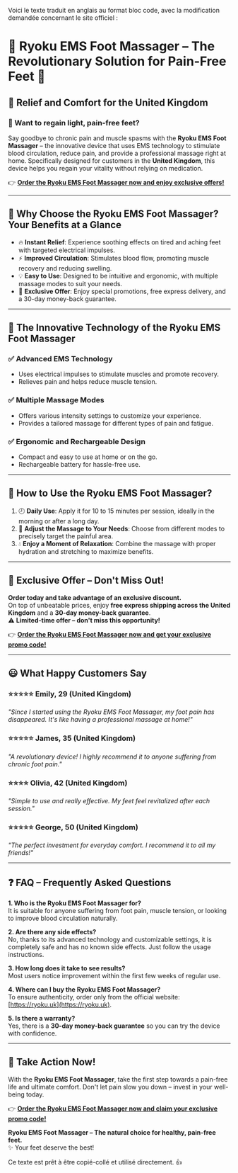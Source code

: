 Voici le texte traduit en anglais au format bloc code, avec la modification demandée concernant le site officiel :

# 🛒 **Ryoku EMS Foot Massager – The Revolutionary Solution for Pain-Free Feet** 🌟

## 🚀 Relief and Comfort for the United Kingdom

### 🤔 Want to regain light, pain-free feet?

Say goodbye to chronic pain and muscle spasms with the **Ryoku EMS Foot Massager** – the innovative device that uses EMS technology to stimulate blood circulation, reduce pain, and provide a professional massage right at home. Specifically designed for customers in the **United Kingdom**, this device helps you regain your vitality without relying on medication.

👉 [**Order the Ryoku EMS Foot Massager now and enjoy exclusive offers!**](https://ryoku.uk)

---

## 🌟 **Why Choose the Ryoku EMS Foot Massager? Your Benefits at a Glance**

- 🔥 **Instant Relief**: Experience soothing effects on tired and aching feet with targeted electrical impulses.
- ⚡ **Improved Circulation**: Stimulates blood flow, promoting muscle recovery and reducing swelling.
- 💡 **Easy to Use**: Designed to be intuitive and ergonomic, with multiple massage modes to suit your needs.
- 💸 **Exclusive Offer**: Enjoy special promotions, free express delivery, and a 30-day money-back guarantee.

---

## 🌿 **The Innovative Technology of the Ryoku EMS Foot Massager**

### ✅ **Advanced EMS Technology**  
- Uses electrical impulses to stimulate muscles and promote recovery.  
- Relieves pain and helps reduce muscle tension.

### ✅ **Multiple Massage Modes**  
- Offers various intensity settings to customize your experience.  
- Provides a tailored massage for different types of pain and fatigue.

### ✅ **Ergonomic and Rechargeable Design**  
- Compact and easy to use at home or on the go.  
- Rechargeable battery for hassle-free use.

---

## 🎯 **How to Use the Ryoku EMS Foot Massager?**

1. 🕗 **Daily Use**: Apply it for 10 to 15 minutes per session, ideally in the morning or after a long day.  
2. 👟 **Adjust the Massage to Your Needs**: Choose from different modes to precisely target the painful area.  
3. 💧 **Enjoy a Moment of Relaxation**: Combine the massage with proper hydration and stretching to maximize benefits.  

---

## 💸 **Exclusive Offer – Don't Miss Out!**

**Order today and take advantage of an exclusive discount.**  
On top of unbeatable prices, enjoy **free express shipping across the United Kingdom** and a **30-day money-back guarantee**.  
⚠️ **Limited-time offer – don't miss this opportunity!**

👉 [**Order the Ryoku EMS Foot Massager now and get your exclusive promo code!**](https://ryoku.uk)

---

## 😃 **What Happy Customers Say**

### ⭐⭐⭐⭐⭐ **Emily, 29 (United Kingdom)**  
*"Since I started using the Ryoku EMS Foot Massager, my foot pain has disappeared. It's like having a professional massage at home!"*

### ⭐⭐⭐⭐⭐ **James, 35 (United Kingdom)**  
*"A revolutionary device! I highly recommend it to anyone suffering from chronic foot pain."*

### ⭐⭐⭐⭐ **Olivia, 42 (United Kingdom)**  
*"Simple to use and really effective. My feet feel revitalized after each session."*

### ⭐⭐⭐⭐⭐ **George, 50 (United Kingdom)**  
*"The perfect investment for everyday comfort. I recommend it to all my friends!"*

---

## ❓ **FAQ – Frequently Asked Questions**

**1. Who is the Ryoku EMS Foot Massager for?**  
It is suitable for anyone suffering from foot pain, muscle tension, or looking to improve blood circulation naturally.

**2. Are there any side effects?**  
No, thanks to its advanced technology and customizable settings, it is completely safe and has no known side effects. Just follow the usage instructions.

**3. How long does it take to see results?**  
Most users notice improvement within the first few weeks of regular use.

**4. Where can I buy the Ryoku EMS Foot Massager?**  
To ensure authenticity, order only from the official website: [https://ryoku.uk](https://ryoku.uk).

**5. Is there a warranty?**  
Yes, there is a **30-day money-back guarantee** so you can try the device with confidence.

---

## 🌟 **Take Action Now!**

With the **Ryoku EMS Foot Massager**, take the first step towards a pain-free life and ultimate comfort. Don't let pain slow you down – invest in your well-being today.

👉 [**Order the Ryoku EMS Foot Massager now and claim your exclusive promo code!**](https://ryoku.uk)

**Ryoku EMS Foot Massager – The natural choice for healthy, pain-free feet.**  
✨ Your feet deserve the best!

Ce texte est prêt à être copié-collé et utilisé directement. 👍

